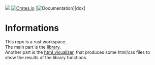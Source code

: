 ![](https://img.shields.io/github/license/ringostarr80/rust-color-processing.svg)
[![Crates.io](https://img.shields.io/crates/v/color_processing.svg)](https://crates.io/crates/color_processing)
[![Documentation](https://docs.rs/color_processing/badge.svg)][dox]

# Informations

This repo is a rust workspace.  
The main part is the [library](lib).  
Another part is the [html_visualizer](html_visualizer), that produces some html/css files to show the results of the library functions.